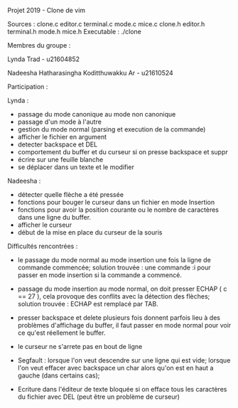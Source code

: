 Projet 2019 - Clone de vim

Sources : clone.c editor.c terminal.c mode.c mice.c clone.h editor.h terminal.h mode.h mice.h
Executable : ./clone

Membres du groupe :

Lynda Trad                                  - u21604852

Nadeesha Hatharasingha Koditthuwakku Ar     - u21610524

Participation : 

Lynda : 

- passage du mode canonique au mode non canonique
- passage d'un mode à l'autre
- gestion du mode normal (parsing et execution de la commande)
- afficher le fichier en argument
- detecter backspace et DEL
- comportement du buffer et du curseur si on presse backspace et suppr
- écrire sur une feuille blanche
- se déplacer dans un texte et le modifier

Nadeesha :

- détecter quelle flèche a été pressée
- fonctions pour bouger le curseur dans un fichier en mode Insertion 
- fonctions pour avoir la position courante ou le nombre de caractères dans une ligne du buffer.
- afficher le curseur
- début de la mise en place du curseur de la souris


Difficultés rencontrées :

- le passage du mode normal au mode insertion une fois la ligne de commande commencée;
    solution trouvée : une commande :i pour passer en mode insertion si la commande a commencé.

- passage du mode insertion au mode normal, on doit presser ECHAP ( c == 27 ), cela provoque des
conflits avec la détection des flèches;
    solution trouvée : ECHAP est remplacé par TAB.

- presser backspace et delete plusieurs fois donnent parfois lieu à des problèmes
d'affichage du buffer, il faut passer en mode normal pour voir ce qu'est réellement le buffer.

- le curseur ne s'arrete pas en bout de ligne

- Segfault : lorsque l'on veut descendre sur une ligne qui est vide; lorsque l'on veut effacer avec backspace un char
 alors qu'on est en haut a gauche (dans certains cas);

- Ecriture dans l'éditeur de texte bloquée si on efface tous les caractères du fichier avec DEL (peut être un problème
de curseur)
